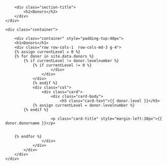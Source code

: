 <section class="portfolio section-bg" id="events">
    <div class="container">

        <div class="section-title">
            <h2>Donors</h2>
        </div>
    </div>

    <div class="container">
        
        <div class="container" style="padding-top:40px">
        <h1>Donors</h1>
        <div class="row row-cols-1  row-cols-md-3 g-4">
        {% assign currentLevel = 0 %}
        {% for donor in site.data.donors %}
            {% if currentLevel != donor.levelnumber %}
                {% if currentLevel != 0 %}
                        </div>
                    </div>
                </div>
                {% endif %}
                <div class="col">
                    <div class="card">
                        <div class="card-body">
                            <h5 class="card-text">{{ donor.level }}</h5>
                {% assign currentLevel = donor.levelnumber %}
            {% endif %}
        
                        <p class="card-title" style="margin-left:10px">{{ donor.donorname }}</p>
                        

        {% endfor %}
                    </div>
                </div>
            </div>
        </div>
    </div>

</section>
